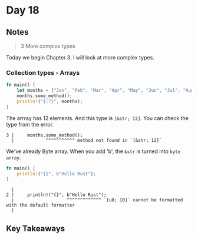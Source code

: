 # Day 18

## Notes

> 3 More complex types

Today we begin Chapter 3. I will look at more complex types.

### Collection types - Arrays

```rust
fn main() {
    let months = ["Jan", "Feb", "Mar", "Apr", "May", "Jun", "Jul", "Aug", "Sep", "Oct", "Nov", "Dec"];
    months.some_method();
    println!("{:?}", months);
}
```

The arrray has 12 elements. And this type is `[&str; 12]`.
You can check the type from the error.

```text
3 |     months.some_method();
  |            ^^^^^^^^^^^ method not found in `[&str; 12]`
```

We've already Byte array. When you add 'b', the `&str` is turned into `byte array`.

```rust
fn main() {
    println!("{}", b"Hello Rust");
}
```

```text
  |
2 |     println!("{}", b"Hello Rust");
  |                    ^^^^^^^^^^^^^ `[u8; 10]` cannot be formatted with the default formatter
  |
```

## Key Takeaways
